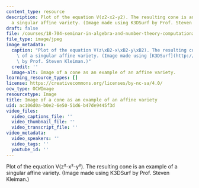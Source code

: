 ```yaml
---
content_type: resource
description: Plot of the equation V(z2-x2-y2). The resulting cone is an example of
  a singular affine variety. (Image made using K3DSurf by Prof. Steven Kleiman.)
draft: false
file: /courses/18-704-seminar-in-algebra-and-number-theory-computational-commutative-algebra-and-algebraic-geometry-fall-2008/ac106d0ab0e26e5051d6b47de9445f3d_18-704f08.jpg
file_type: image/jpeg
image_metadata:
  caption: "Plot of the equation V(z\xB2-x\xB2-y\xB2). The resulting cone is an example\
    \ of a singular affine variety. (Image made using [K3DSurf](http://k3dsurf.sourceforge.net/)\
    \ by Prof. Steven Kleiman.)"
  credit: ''
  image-alt: Image of a cone as an example of an affine variety.
learning_resource_types: []
license: https://creativecommons.org/licenses/by-nc-sa/4.0/
ocw_type: OCWImage
resourcetype: Image
title: Image of a cone as an example of an affine variety
uid: ac106d0a-b0e2-6e50-51d6-b47de9445f3d
video_files:
  video_captions_file: ''
  video_thumbnail_file: ''
  video_transcript_file: ''
video_metadata:
  video_speakers: ''
  video_tags: ''
  youtube_id: ''
---
```

Plot of the equation V(z²-x²-y²). The resulting cone is an example of a singular affine variety. (Image made using K3DSurf by Prof. Steven Kleiman.)

